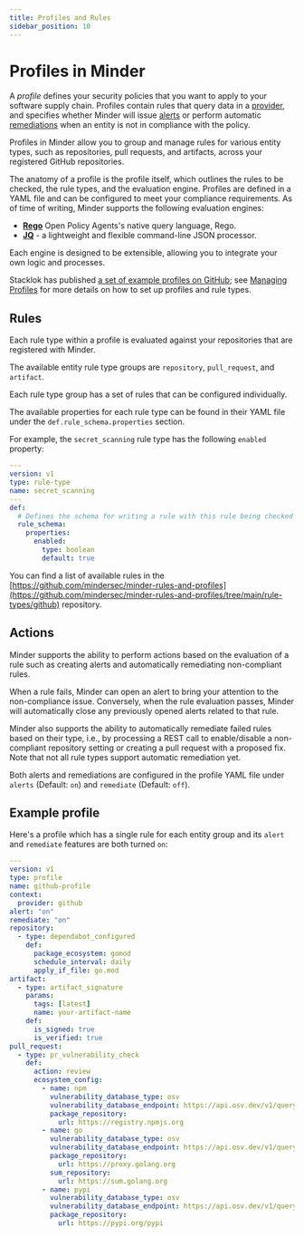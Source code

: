 ```yaml
---
title: Profiles and Rules
sidebar_position: 10
---
```


# Profiles in Minder

A _profile_ defines your security policies that you want to apply to your software supply chain. Profiles contain rules that query data in a [provider](providers.md), and specifies whether Minder will issue [alerts](alerts.md) or perform automatic [remediations](remediations.md) when an entity is not in compliance with the policy.

Profiles in Minder allow you to group and manage
rules for various entity types, such as repositories, pull requests, and artifacts, across your registered GitHub
repositories.

The anatomy of a profile is the profile itself, which outlines the rules to be
checked, the rule types, and the evaluation engine. Profiles are defined in a YAML file and can be configured to meet your compliance requirements.
As of time of writing, Minder supports the following evaluation engines:

* **[Rego](https://www.openpolicyagent.org/docs/latest/policy-language/)** Open Policy Agents's native query language, Rego.
* **[JQ](https://jqlang.github.io/jq/)** - a lightweight and flexible command-line JSON processor.

Each engine is designed to be extensible, allowing you to integrate your own
logic and processes.

Stacklok has published [a set of example profiles on GitHub](https://github.com/mindersec/minder-rules-and-profiles/tree/main/profiles/github); see [Managing Profiles](../how-to/manage_profiles.md) for more details on how to set up profiles and rule types.

## Rules

Each rule type within a profile is evaluated against your repositories that are registered with Minder.

The available entity rule type groups are `repository`, `pull_request`, and `artifact`.

Each rule type group has a set of rules that can be configured individually.

The available properties for each rule type can be found in their YAML file under the `def.rule_schema.properties` section.

For example, the `secret_scanning` rule type has the following `enabled` property:

```yaml
---
version: v1
type: rule-type
name: secret_scanning
---
def:
  # Defines the schema for writing a rule with this rule being checked
  rule_schema:
    properties:
      enabled:
        type: boolean
        default: true
```

You can find a list of available rules in the [https://github.com/mindersec/minder-rules-and-profiles](https://github.com/mindersec/minder-rules-and-profiles/tree/main/rule-types/github) repository.

## Actions

Minder supports the ability to perform actions based on the evaluation of a rule such as creating alerts
and automatically remediating non-compliant rules.

When a rule fails, Minder can open an alert to bring your attention to the non-compliance issue. Conversely, when the
rule evaluation passes, Minder will automatically close any previously opened alerts related to that rule.

Minder also supports the ability to automatically remediate failed rules based on their type, i.e., by processing a
REST call to enable/disable a non-compliant repository setting or creating a pull request with a proposed fix. Note
that not all rule types support automatic remediation yet.

Both alerts and remediations are configured in the profile YAML file under `alerts` (Default: `on`)
and `remediate` (Default: `off`).

## Example profile

Here's a profile which has a single rule for each entity group and its `alert` and `remediate` features are both 
turned `on`:

```yaml
---
version: v1
type: profile
name: github-profile
context:
  provider: github
alert: "on"
remediate: "on"
repository:
  - type: dependabot_configured
    def:
      package_ecosystem: gomod
      schedule_interval: daily
      apply_if_file: go.mod
artifact:
  - type: artifact_signature
    params:
      tags: [latest]
      name: your-artifact-name
    def:
      is_signed: true
      is_verified: true
pull_request:
  - type: pr_vulnerability_check
    def:
      action: review
      ecosystem_config:
        - name: npm
          vulnerability_database_type: osv
          vulnerability_database_endpoint: https://api.osv.dev/v1/query
          package_repository:
            url: https://registry.npmjs.org
        - name: go
          vulnerability_database_type: osv
          vulnerability_database_endpoint: https://api.osv.dev/v1/query
          package_repository:
            url: https://proxy.golang.org
          sum_repository:
            url: https://sum.golang.org
        - name: pypi
          vulnerability_database_type: osv
          vulnerability_database_endpoint: https://api.osv.dev/v1/query
          package_repository:
            url: https://pypi.org/pypi
```
